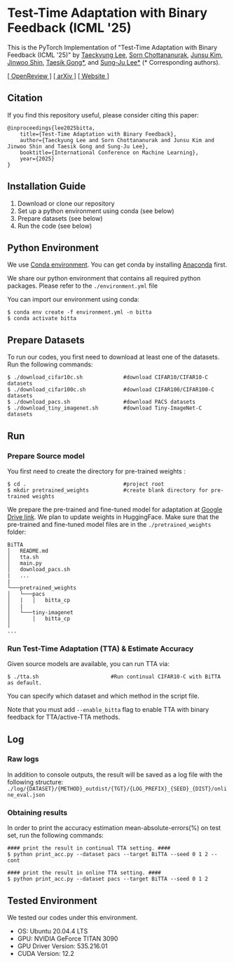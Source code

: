 # Test-Time Adaptation with Binary Feedback (ICML '25)

This is the PyTorch Implementation of "Test-Time Adaptation with Binary Feedback (ICML '25)" by 
[Taeckyung Lee](https://taeckyung.github.io/),
[Sorn Chottananurak](https://s6007541.github.io/),
[Junsu Kim](https://junsu-kim97.github.io/),
[Jinwoo Shin](https://alinlab.kaist.ac.kr/shin.html/),
[Taesik Gong*](https://taesikgong.com/), and
[Sung-Ju Lee*](https://sites.google.com/site/wewantsj/) (* Corresponding authors).

[[ OpenReview ]](https://openreview.net/forum?id=A5l37HL8vX) 
[[ arXiv ]](https://arxiv.org/abs/2505.18514) 
[[ Website ]](https://nmsl.kaist.ac.kr/projects/bitta/)


## Citation

If you find this repository useful, please consider citing this paper:

```
@inproceedings{lee2025bitta,
    title={Test-Time Adaptation with Binary Feedback},
    author={Taeckyung Lee and Sorn Chottananurak and Junsu Kim and Jinwoo Shin and Taesik Gong and Sung-Ju Lee},
    booktitle={International Conference on Machine Learning},
    year={2025}
}
```


## Installation Guide

1. Download or clone our repository
2. Set up a python environment using conda (see below)
3. Prepare datasets (see below)
4. Run the code (see below)

## Python Environment

We use [Conda environment](https://docs.conda.io/).
You can get conda by installing [Anaconda](https://www.anaconda.com/) first.

We share our python environment that contains all required python packages. Please refer to the `./environment.yml` file

You can import our environment using conda:

    $ conda env create -f environment.yml -n bitta
    $ conda activate bitta

## Prepare Datasets

To run our codes, you first need to download at least one of the datasets. Run the following commands:

    $ ./download_cifar10c.sh             #download CIFAR10/CIFAR10-C datasets
    $ ./download_cifar100c.sh            #download CIFAR100/CIFAR100-C datasets
    $ ./download_pacs.sh                 #download PACS datasets
    $ ./download_tiny_imagenet.sh        #download Tiny-ImageNet-C datasets

## Run

### Prepare Source model
You first need to create the directory for pre-trained weights :

    $ cd .                               #project root
    $ mkdir pretrained_weights           #create blank directory for pre-trained weights

We prepare the pre-trained and fine-tuned model for adaptation at [Google Drive link](https://drive.google.com/drive/folders/1gJt0uRVQRVML-kk6aLgLFLMFxnUJ-k4y?usp=sharing). We plan to update weights in HuggingFace.
Make sure that the pre-trained and fine-tuned model files are in the `./pretrained_weights` folder:
```
BiTTA
│   README.md
│   tta.sh
│   main.py
│   download_pacs.sh
|   ...
|
└───pretrained_weights
│   └───pacs
│   |   │   bitta_cp
│   |
│   └───tiny-imagenet
│       │   bitta_cp
│   
...
```
### Run Test-Time Adaptation (TTA) & Estimate Accuracy

Given source models are available, you can run TTA via:

    $ ./tta.sh                       #Run continual CIFAR10-C with BiTTA as default.

You can specify which dataset and which method in the script file.

Note that you must add `--enable_bitta` flag to enable TTA with binary feedback for TTA/active-TTA methods.

## Log

### Raw logs

In addition to console outputs, the result will be saved as a log file with the following structure: `./log/{DATASET}/{METHOD}_outdist/{TGT}/{LOG_PREFIX}_{SEED}_{DIST}/online_eval.json`

### Obtaining results

In order to print the accuracy estimation mean-absolute-errors(%) on test set, run the following commands:

    #### print the result in continual TTA setting. ####
    $ python print_acc.py --dataset pacs --target BiTTA --seed 0 1 2 --cont
   
    #### print the result in online TTA setting. ####
    $ python print_acc.py --dataset pacs --target BiTTA --seed 0 1 2  


## Tested Environment

We tested our codes under this environment.

- OS: Ubuntu 20.04.4 LTS
- GPU: NVIDIA GeForce TITAN 3090
- GPU Driver Version: 535.216.01
- CUDA Version: 12.2
